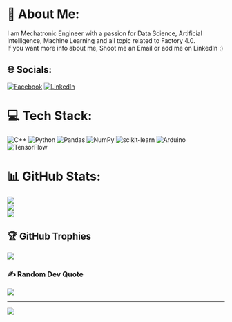 # 💫 About Me:
I am Mechatronic Engineer with a passion for Data Science, Artificial Intelligence, Machine Learning and all topic related to Factory 4.0.<br>If you want more info about me, Shoot me an Email or add me on LinkedIn :)


## 🌐 Socials:
[![Facebook](https://img.shields.io/badge/Facebook-%231877F2.svg?logo=Facebook&logoColor=white)](https://facebook.com/José-Alberto-May-Chan) [![LinkedIn](https://img.shields.io/badge/LinkedIn-%230077B5.svg?logo=linkedin&logoColor=white)](https://linkedin.com/in/josé-alberto-may-chan-3a70b51a2/) 

# 💻 Tech Stack:
![C++](https://img.shields.io/badge/c++-%2300599C.svg?style=for-the-badge&logo=c%2B%2B&logoColor=white) ![Python](https://img.shields.io/badge/python-3670A0?style=for-the-badge&logo=python&logoColor=ffdd54) ![Pandas](https://img.shields.io/badge/pandas-%23150458.svg?style=for-the-badge&logo=pandas&logoColor=white) ![NumPy](https://img.shields.io/badge/numpy-%23013243.svg?style=for-the-badge&logo=numpy&logoColor=white) ![scikit-learn](https://img.shields.io/badge/scikit--learn-%23F7931E.svg?style=for-the-badge&logo=scikit-learn&logoColor=white) ![Arduino](https://img.shields.io/badge/-Arduino-00979D?style=for-the-badge&logo=Arduino&logoColor=white) ![TensorFlow](https://img.shields.io/badge/TensorFlow-%23FF6F00.svg?style=for-the-badge&logo=TensorFlow&logoColor=white)
# 📊 GitHub Stats:
![](https://github-readme-stats.vercel.app/api?username=May-or-not&theme=midnight-purple&hide_border=false&include_all_commits=true&count_private=true)<br/>
![](https://github-readme-streak-stats.herokuapp.com/?user=May-or-not&theme=midnight-purple&hide_border=false)<br/>
![](https://github-readme-stats.vercel.app/api/top-langs/?username=May-or-not&theme=midnight-purple&hide_border=false&include_all_commits=true&count_private=true&layout=compact)

## 🏆 GitHub Trophies
![](https://github-profile-trophy.vercel.app/?username=May-or-not&theme=tokyonight&no-frame=false&no-bg=false&margin-w=4)

### ✍️ Random Dev Quote
![](https://quotes-github-readme.vercel.app/api?type=horizontal&theme=radical)

---
[![](https://visitcount.itsvg.in/api?id=May-or-not&icon=3&color=6)](https://visitcount.itsvg.in)
